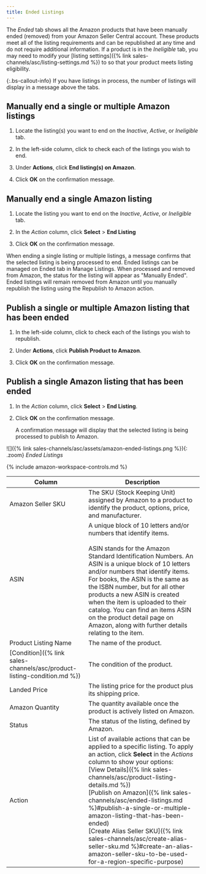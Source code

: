 ```yaml
---
title: Ended Listings
---
```



The _Ended_ tab shows all the Amazon products that have been manually ended (removed) from your Amazon Seller Central account. These products meet all of the listing requirements and can be republished at any time and do not require additional information. If a product is in the _Ineligible_ tab, you may need to modify your [listing settings]({% link sales-channels/asc/listing-settings.md %}) to so that your product meets listing eligibility.

{:.bs-callout-info}
If you have listings in process, the number of listings will display in a message above the tabs.

## Manually end a single or multiple Amazon listings

1. Locate the listing(s) you want to end on the _Inactive_, _Active_, or _Ineligible_ tab.

1. In the left-side column, click to check each of the listings you wish to end.

1. Under **Actions**, click **End listing(s) on Amazon**.

1. Click **OK** on the confirmation message.

## Manually end a single Amazon listing

1. Locate the listing you want to end on the _Inactive_, _Active_, or _Ineligible_ tab.

1. In the _Action_ column, click **Select** > **End Listing**

1. Click **OK** on the confirmation message.

When ending a single listing or multiple listings, a message confirms that the selected listing is being processed to end. Ended listings can be managed on Ended tab in Manage Listings. When processed and removed from Amazon, the status for the listing will appear as "Manually Ended". Ended listings will remain removed from Amazon until you manually republish the listing using the Republish to Amazon action.

## Publish a single or multiple Amazon listing that has been ended

1. In the left-side column, click to check each of the listings you wish to republish.

1. Under **Actions**, click **Publish Product to Amazon**.

1. Click **OK** on the confirmation message.

## Publish a single Amazon listing that has been ended

1. In the _Action_ column, click **Select** > **End Listing**.

1. Click **OK** on the confirmation message.

    A confirmation message will display that the selected listing is being processed to publish to Amazon.

![]({% link sales-channels/asc/assets/amazon-ended-listings.png %}){: .zoom}
_Ended Listings_

{% include amazon-workspace-controls.md %}

|Column|Description|
|--- |--- |
|Amazon Seller SKU|The SKU (Stock Keeping Unit) assigned by Amazon to a product to identify the product, options, price, and manufacturer.|
|ASIN|A unique block of 10 letters and/or numbers that identify items.<br/><br/>ASIN stands for the Amazon Standard Identification Numbers. An ASIN is a unique block of 10 letters and/or numbers that identify items. For books, the ASIN is the same as the ISBN number, but for all other products a new ASIN is created when the item is uploaded to their catalog. You can find an items ASIN on the product detail page on Amazon, along with further details relating to the item.|
|Product Listing Name|The name of the product.|
|[Condition]({% link sales-channels/asc/product-listing-condition.md %})|The condition of the product.|
|Landed Price|The listing price for the product plus its shipping price.|
|Amazon Quantity|The quantity available once the product is actively listed on Amazon.|
|Status|The status of the listing, defined by Amazon.|
|Action|List of available actions that can be applied to a specific listing. To apply an action, click **Select** in the _Actions_ column to show your options:<br/>[View Details]({% link sales-channels/asc/product-listing-details.md %})<br/>[Publish on Amazon]({% link sales-channels/asc/ended-listings.md %}#publish-a-single-or-multiple-amazon-listing-that-has-been-ended)<br/>[Create Alias Seller SKU]({% link sales-channels/asc/create-alias-seller-sku.md %}#create-an-alias-amazon-seller-sku-to-be-used-for-a-region-specific-purpose)|
